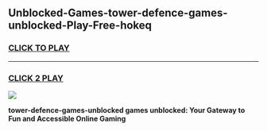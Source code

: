 
## Unblocked-Games-tower-defence-games-unblocked-Play-Free-hokeq
<h3>
<a href="https://premium76.site?title=tower-defence-games-unblocked&ref=10A">CLICK TO PLAY</a></h3>
<hr>

<h3>
<a href="https://premium76.site?title=tower-defence-games-unblocked&ref=10A">CLICK 2 PLAY</a>
  
</h3>

<a href="https://premium76.site?title=tower-defence-games-unblocked&ref=10A"><img src="https://clearcache.store/games.png"></a>


**tower-defence-games-unblocked games unblocked: Your Gateway to Fun and Accessible Online Gaming**
